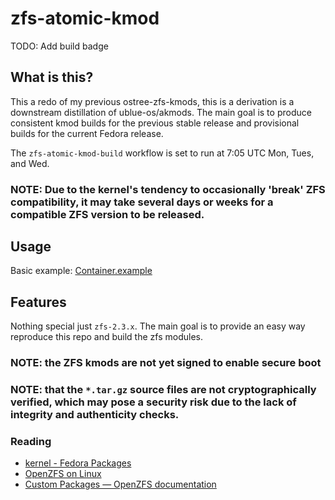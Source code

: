 # zfs-atomic-kmod
TODO: Add build badge

## What is this?
This a redo of my previous ostree-zfs-kmods, this is a derivation is a downstream distillation of ublue-os/akmods. The main goal is to produce consistent kmod builds for the previous stable release and provisional builds for the current Fedora release.

The `zfs-atomic-kmod-build` workflow is set to run at 7:05 UTC Mon, Tues, and Wed.

### NOTE: Due to the kernel's tendency to occasionally 'break' ZFS compatibility, it may take several days or weeks for a compatible ZFS version to be released.


## Usage

Basic example: [Container.example][example]

[example]: https://github.com/mitchejj/zfs-atomic-kmod/blob/main/Containerfile.example


## Features
Nothing special just `zfs-2.3.x`. The main goal is to provide an easy way
reproduce this repo and build the zfs modules. 

### NOTE: the ZFS kmods are not yet signed to enable secure boot
### NOTE: that the `*.tar.gz` source files are not cryptographically verified, which may pose a security risk due to the lack of integrity and authenticity checks.


### Reading

* [kernel - Fedora Packages](https://packages.fedoraproject.org/pkgs/kernel/kernel/)
* [OpenZFS on Linux](https://zfsonlinux.org/)
* [Custom Packages — OpenZFS documentation](https://openzfs.github.io/openzfs-docs/Developer%20Resources/Custom%20Packages.html)



